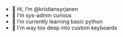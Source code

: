 - 👋 Hi, I’m @kristiansyrjanen
- 👀 I’m sys-admin curious
- 🌱 I’m currently learning basic python
- 🎹 I'm way too deep into custom keyboards

<!---
kristiansyrjanen/kristiansyrjanen is a ✨ special ✨ repository because its `README.md` (this file) appears on your GitHub profile.
You can click the Preview link to take a look at your changes.
--->
